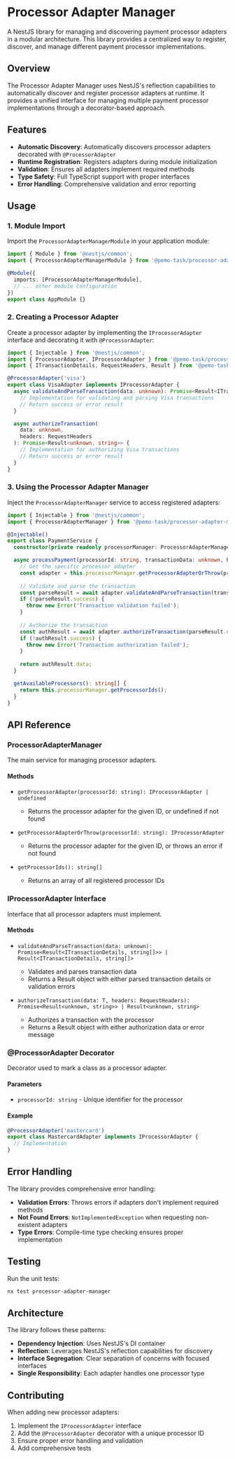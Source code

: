 # Processor Adapter Manager

A NestJS library for managing and discovering payment processor adapters in a modular architecture. This library provides a centralized way to register, discover, and manage different payment processor implementations.

## Overview

The Processor Adapter Manager uses NestJS's reflection capabilities to automatically discover and register processor adapters at runtime. It provides a unified interface for managing multiple payment processor implementations through a decorator-based approach.

## Features

- **Automatic Discovery**: Automatically discovers processor adapters decorated with `@ProcessorAdapter`
- **Runtime Registration**: Registers adapters during module initialization
- **Validation**: Ensures all adapters implement required methods
- **Type Safety**: Full TypeScript support with proper interfaces
- **Error Handling**: Comprehensive validation and error reporting

## Usage

### 1. Module Import

Import the `ProcessorAdapterManagerModule` in your application module:

```typescript
import { Module } from '@nestjs/common';
import { ProcessorAdapterManagerModule } from '@pemo-task/processor-adapter-manager';

@Module({
  imports: [ProcessorAdapterManagerModule],
  // ... other module configuration
})
export class AppModule {}
```

### 2. Creating a Processor Adapter

Create a processor adapter by implementing the `IProcessorAdapter` interface and decorating it with `@ProcessorAdapter`:

```typescript
import { Injectable } from '@nestjs/common';
import { ProcessorAdapter, IProcessorAdapter } from '@pemo-task/processor-adapter-manager';
import { ITransactionDetails, RequestHeaders, Result } from '@pemo-task/shared-types';

@ProcessorAdapter('visa')
export class VisaAdapter implements IProcessorAdapter {
  async validateAndParseTransaction(data: unknown): Promise<Result<ITransactionDetails, string[]>> {
    // Implementation for validating and parsing Visa transactions
    // Return success or error result
  }

  async authorizeTransaction(
    data: unknown,
    headers: RequestHeaders
  ): Promise<Result<unknown, string>> {
    // Implementation for authorizing Visa transactions
    // Return success or error result
  }
}
```

### 3. Using the Processor Adapter Manager

Inject the `ProcessorAdapterManager` service to access registered adapters:

```typescript
import { Injectable } from '@nestjs/common';
import { ProcessorAdapterManager } from '@pemo-task/processor-adapter-manager';

@Injectable()
export class PaymentService {
  constructor(private readonly processorManager: ProcessorAdapterManager) {}

  async processPayment(processorId: string, transactionData: unknown, headers: RequestHeaders) {
    // Get the specific processor adapter
    const adapter = this.processorManager.getProcessorAdapterOrThrow(processorId);
    
    // Validate and parse the transaction
    const parseResult = await adapter.validateAndParseTransaction(transactionData);
    if (!parseResult.success) {
      throw new Error('Transaction validation failed');
    }
    
    // Authorize the transaction
    const authResult = await adapter.authorizeTransaction(parseResult.data, headers);
    if (!authResult.success) {
      throw new Error('Transaction authorization failed');
    }
    
    return authResult.data;
  }

  getAvailableProcessors(): string[] {
    return this.processorManager.getProcessorIds();
  }
}
```

## API Reference

### ProcessorAdapterManager

The main service for managing processor adapters.

#### Methods

- `getProcessorAdapter(processorId: string): IProcessorAdapter | undefined`
  - Returns the processor adapter for the given ID, or undefined if not found

- `getProcessorAdapterOrThrow(processorId: string): IProcessorAdapter`
  - Returns the processor adapter for the given ID, or throws an error if not found

- `getProcessorIds(): string[]`
  - Returns an array of all registered processor IDs

### IProcessorAdapter Interface

Interface that all processor adapters must implement.

#### Methods

- `validateAndParseTransaction(data: unknown): Promise<Result<ITransactionDetails, string[]>> | Result<ITransactionDetails, string[]>`
  - Validates and parses transaction data
  - Returns a Result object with either parsed transaction details or validation errors

- `authorizeTransaction(data: T, headers: RequestHeaders): Promise<Result<unknown, string>> | Result<unknown, string>`
  - Authorizes a transaction with the processor
  - Returns a Result object with either authorization data or error message

### @ProcessorAdapter Decorator

Decorator used to mark a class as a processor adapter.

#### Parameters

- `processorId: string` - Unique identifier for the processor

#### Example

```typescript
@ProcessorAdapter('mastercard')
export class MastercardAdapter implements IProcessorAdapter {
  // Implementation
}
```

## Error Handling

The library provides comprehensive error handling:

- **Validation Errors**: Throws errors if adapters don't implement required methods
- **Not Found Errors**: `NotImplementedException` when requesting non-existent adapters
- **Type Errors**: Compile-time type checking ensures proper implementation

## Testing

Run the unit tests:

```bash
nx test processor-adapter-manager
```

## Architecture

The library follows these patterns:

- **Dependency Injection**: Uses NestJS's DI container
- **Reflection**: Leverages NestJS's reflection capabilities for discovery
- **Interface Segregation**: Clear separation of concerns with focused interfaces
- **Single Responsibility**: Each adapter handles one processor type

## Contributing

When adding new processor adapters:

1. Implement the `IProcessorAdapter` interface
2. Add the `@ProcessorAdapter` decorator with a unique processor ID
3. Ensure proper error handling and validation
4. Add comprehensive tests